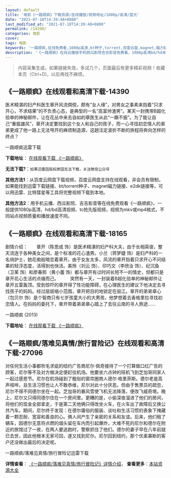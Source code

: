 ```yaml
---
layout: default
title: '电影《一路顺疯》下载资源/在线播放/视频地址/1080p/高清/蓝光'
date: "2021-07-10T14:39:48+0800"
last_modified_at: "2021-07-10T14:39:48+0800"
permalink: /14390/
categories: 电影
cover:
tags: 电影
keywords: '一路顺疯,在线免费看,1080p高清,bt种子,torrent,百度云盘,magnet,磁力链,迅雷下载资源'
description: '《一路顺疯》在线云播放手机西瓜影院吉吉影音免费看，1080p高清bd/hd未删减完整版和tc抢先枪版，mkv/mp4格式，附带bt/torrent种子、magnet/磁力链、百度云盘、网盘资源迅雷下载链接'
---
```


>内容采集生成，如果链接失效，多试几个，页面最后有更多精彩视频！收藏本页（Ctrl+D)，以后再找不麻烦。


## 《一路顺疯》在线观看和高清下载-14390

医术精湛的妇产科医生章开风流倜傥，颇有&ldquo;女人缘&rdquo;，对男女之事素来抱着“只求开心，不求结果”的不负责心态，是典型的一名&ldquo;高富帅渣男&rdquo;。某天一封携带B超化验单的神秘邮件，让在花丛中来去自如的章医生从此&ldquo;一蹶不振&rdquo;。为了能让自己&ldquo;重振雄风”，章开决定要找到这个女人和自己的孩子，而一心寻找初恋情人的弟弟更成了他一路上无法甩开的麻烦制造源，这趟注定波折不断的旅程将奔向怎样的终点？


一路顺疯迅雷下载

**下载地址**： [在线观看下载 《一路顺疯》](https://www.993dy.com//vod-detail-id-20289.html) 


**无法下载?**：`如果迅雷因版权原因无法下载，关注微信公众号 `

**其他方法1**：从百度云网盘下载视频，百度云网盘支持在线观看，非会员有限制，如果能找到迅雷下载链接、bt/torrent种子、magnet磁力链接、e2dk链接等，可以用迅雷、比特彗星等工具将完整视频下载到本地。

**其他方法2**：用手机云播、西瓜影院、吉吉影音等在线免费观看《一路顺疯》，一般提供1080p高清、hd/bd高清视频、tc抢先版视频，视频为mkv或mp4格式，不同站点视频质量和播放速度不同。


## 《一路顺疯》在线观看和高清下载-18165

剧情介绍：　　章开（陈思成 饰）是医术精湛的妇产科大夫，由于长相英俊，整天流连于各种美女之间，是个标准的花心渣男。小兰（蒋梦婕 饰）是妇产科的一名俏护士，她花痴般暗恋着章开。由于女友太多，风流的章开抱着只求开心不问结果的轻浮态度，活得到也快活。美玲（刘云 饰）、印巧文（李欣汝 饰）、纪沉鱼（卫莱 饰）和廖春熙（黄小蕾 饰）都与章开有过时间长短不一的情史，但都只是章开花心生活的点缀而己。  　　突然有一天，一封装着B超化验单的神秘邮件让章开五雷轰顶。受到惊吓的章开得了性功能障碍，在心理医生的建议下他决定去寻找孩子的妈妈。经过层层缩小范围，章开把目的地锁定在丽江。章开的弟弟章心（包贝尔 饰）是个智商只有七岁孩童大小的大男孩，他梦想着去香格里拉寻找初恋情人。在妈妈的委托下，章开带着弟弟章心踏上了去往云南的寻人旅途……


一路顺疯 (2013)

**下载地址**： [在线观看下载 《一路顺疯》](https://www.btbtdy.me/btdy/dy3142.html) 


## 《一路顺疯/落难见真情/旅行冒险记》在线观看和高清下载-27096

对任何生活小事都吹毛求疵的纽约广告商尼尔·佩奇接待了一个打算做口红广告的顾客，尼尔等不及对方做决定便赶往机场。他要坐六点钟的班机飞到芝加哥同家人一起过感恩节。尼尔在机场碰到了粗俗的窗帘圈商人德尔&middot;格里菲斯。德尔老是高声喧哗，且生活习惯也让人不敢恭维，尼尔对此十分厌恶。但由于售票员的疏忽，尼尔不得不同德尔坐在一起。芝加哥的暴风雪使飞机无法降落，便改飞威奇塔。晚上，尼尔又只得同德尔住在一个房间里。更糟的是，小偷深夜溜进了他们的房间，将他们的现金全部拿走，于是第二天他俩只得改坐火车，在火车出了故障后又换公共汽车。期间，尼尔终于发现：在德尔庸俗的服装、谈吐和生活习惯的表象下掩藏着一颗忍耐、宽容和善良的心。俩人间产生了亲密的关系和友谊。后来，他们租了辆车，因德尔无意将点燃的烟头留在车内而引起爆炸，大难不死的尼尔和德尔在附近的旅馆过了一夜，在两人要逃跑时，警察抓住了他们。德尔的妻子早在八年前就已去世，因此他根本无家可回，遂又找到尼尔。尼尔回到纽约，那个优柔寡断的客户还没做出最后的决定呢。


一路顺疯/落难见真情/旅行冒险记迅雷下载

**详情查看**： [《一路顺疯/落难见真情/旅行冒险记》详情介绍](/movie/27096/)， **查看更多**：[本站资源大全](/movie/t/all/)

